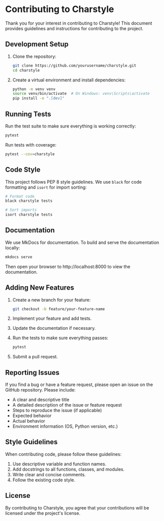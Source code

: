 # Contributing to Charstyle

Thank you for your interest in contributing to Charstyle! This document provides guidelines and instructions for contributing to the project.

## Development Setup

1. Clone the repository:
   ```bash
   git clone https://github.com/yourusername/charstyle.git
   cd charstyle
   ```

2. Create a virtual environment and install dependencies:
   ```bash
   python -m venv venv
   source venv/bin/activate  # On Windows: venv\Scripts\activate
   pip install -e ".[dev]"
   ```

## Running Tests

Run the test suite to make sure everything is working correctly:

```bash
pytest
```

Run tests with coverage:

```bash
pytest --cov=charstyle
```

## Code Style

This project follows PEP 8 style guidelines. We use `black` for code formatting and `isort` for import sorting:

```bash
# Format code
black charstyle tests

# Sort imports
isort charstyle tests
```

## Documentation

We use MkDocs for documentation. To build and serve the documentation locally:

```bash
mkdocs serve
```

Then open your browser to http://localhost:8000 to view the documentation.

## Adding New Features

1. Create a new branch for your feature:
   ```bash
   git checkout -b feature/your-feature-name
   ```

2. Implement your feature and add tests.

3. Update the documentation if necessary.

4. Run the tests to make sure everything passes:
   ```bash
   pytest
   ```

5. Submit a pull request.

## Reporting Issues

If you find a bug or have a feature request, please open an issue on the GitHub repository. Please include:

- A clear and descriptive title
- A detailed description of the issue or feature request
- Steps to reproduce the issue (if applicable)
- Expected behavior
- Actual behavior
- Environment information (OS, Python version, etc.)

## Style Guidelines

When contributing code, please follow these guidelines:

1. Use descriptive variable and function names.
2. Add docstrings to all functions, classes, and modules.
3. Write clear and concise comments.
4. Follow the existing code style.

## License

By contributing to Charstyle, you agree that your contributions will be licensed under the project's license.
